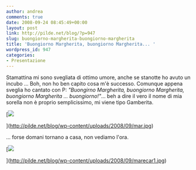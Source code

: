 ```yaml
---
author: andrea
comments: true
date: 2008-09-24 08:45:49+00:00
layout: post
link: http://pilde.net/blog/?p=947
slug: buongiorno-margherita-buongiorno-margherita
title: 'Buongiorno Margherita, buongiorno Margherita... '
wordpress_id: 947
categories:
- Presentazione
---
```


Stamattina mi sono svegliata di ottimo umore, anche se stanotte ho avuto un incubo ... Boh, non ho ben capito cosa m'è successo. Comunque appena sveglia ho cantato con P: _"Buongirno Margherita, buongiorno Margherita, buongiorno Margherita ... buongiorno!"_... beh a dire il vero il nome di mia sorella non è proprio semplicissimo, mi viene tipo Gamberita.

[![](http://pilde.net/blog/wp-content/uploads/2008/09/mar.jpg)


](http://pilde.net/blog/wp-content/uploads/2008/09/mar.jpg)




... forse domani tornano a casa, non vediamo l'ora.

[![](http://pilde.net/blog/wp-content/uploads/2008/09/marecar1.jpg)


](http://pilde.net/blog/wp-content/uploads/2008/09/marecar1.jpg)



